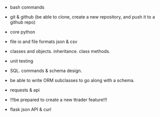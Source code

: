 * bash commands

* git & github (be able to clone, create a new repository, and push it to a github repo)

* core python

* file io and file formats json & csv

* classes and objects. inheritance. class methods.

* unit testing

* SQL. commands & schema design.

* be able to write ORM subclasses to go along with a schema.

* requests & api

* !!!be prepared to create a new ttrader feature!!!

* flask json API & curl
